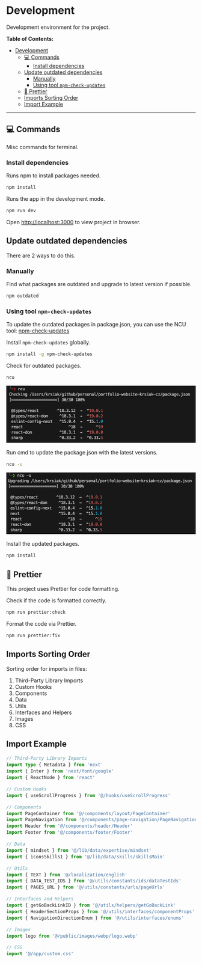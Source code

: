 # Development

Development environment for the project.

**Table of Contents:**

- [Development](#development)
  - [💻 Commands](#-commands)
    - [Install dependencies](#install-dependencies)
  - [Update outdated dependencies](#update-outdated-dependencies)
    - [Manually](#manually)
    - [Using tool `npm-check-updates`](#using-tool-npm-check-updates)
  - [💅 Prettier](#-prettier)
  - [Imports Sorting Order](#imports-sorting-order)
  - [Import Example](#import-example)

---

## 💻 Commands

Misc commands for terminal.

### Install dependencies

Runs npm to install packages needed.

```bash
npm install
```

Runs the app in the development mode.

```bash
npm run dev
```

Open [http://localhost:3000](http://localhost:3000) to view project in browser.

## Update outdated dependencies

There are 2 ways to do this.

### Manually

Find what packages are outdated and upgrade to latest version if possible.

```bash
npm outdated
```

### Using tool `npm-check-updates`

To update the outdated packages in package.json, you can use the NCU tool: [npm-check-updates](https://www.npmjs.com/package/npm-check-updates)

Install `npm-check-updates` globally.

```bash
npm install -g npm-check-updates
```

Check for outdated packages.

```bash
ncu
```

![ncu](/readme-images/npm-check-updates-checking.jpg)

Run cmd to update the package.json with the latest versions.

```bash
ncu -u
```

![ncu](/readme-images/npm-check-updates-upgrading.jpg)

Install the updated packages.

```bash
npm install
```

## 💅 Prettier

This project uses Prettier for code formatting.

Check if the code is formatted correctly.

```bash
npm run prettier:check
```

Format the code via Prettier.

```bash
npm run prettier:fix
```

## Imports Sorting Order

Sorting order for imports in files:

1. Third-Party Library Imports
2. Custom Hooks
3. Components
4. Data
5. Utils
6. Interfaces and Helpers
7. Images
8. CSS

## Import Example

```ts
// Third-Party Library Imports
import type { Metadata } from 'next'
import { Inter } from 'next/font/google'
import { ReactNode } from 'react'
```

```ts
// Custom Hooks
import { useScrollProgress } from '@/hooks/useScrollProgress'
```

```ts
// Components
import PageContainer from '@/components/layout/PageContainer'
import PageNavigation from '@/components/page-navigation/PageNavigation'
import Header from '@/components/header/Header'
import Footer from '@/components/footer/Footer'
```

```ts
// Data
import { mindset } from '@/lib/data/expertise/mindset'
import { iconsSkills1 } from '@/lib/data/skills/skillsMain'
```

```ts
// Utils
import { TEXT } from '@/localization/english'
import { DATA_TEST_IDS } from '@/utils/constants/ids/dataTestIds'
import { PAGES_URL } from '@/utils/constants/urls/pageUrls'
```

```ts
// Interfaces and Helpers
import { getGoBackLinkID } from '@/utils/helpers/getGoBackLink'
import { HeaderSectionProps } from '@/utils/interfaces/componentProps'
import { NavigationDirectionEnum } from '@/utils/interfaces/enums'
```

```ts
// Images
import logo from '@/public/images/webp/logo.webp'
```

```ts
// CSS
import '@/app/custom.css'
```
